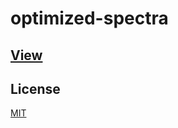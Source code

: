 # optimized-spectra


## [View](https://my.cheminfo.org/?viewURL=https%3A%2F%2Fmydb.cheminfo.org%2Fdb%2Fvisualizer%2Fentry%2Fb3ea7a327f59f332c4c1d9cf770f2c49%2Fview.json)

## License

[MIT](./LICENSE)

[ci-image]: https://github.com/josoriom/optimized-spectra/workflows/Node.js%20CI/badge.svg?branch=master
[ci-url]: https://github.com/josoriom/optimized-spectra/actions?query=workflow%3A%22Node.js+CI%22
[codecov-image]: https://img.shields.io/codecov/c/github/josoriom/optimized-spectra.svg
[codecov-url]: https://codecov.io/gh/josoriom/optimized-spectra
[download-image]: https://img.shields.io/npm/dm/optimized-spectra.svg
[download-url]: https://www.npmjs.com/package/optimized-spectra
